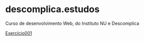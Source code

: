 # descomplica.estudos
 Curso de desenvolvimento Web, do Instituto NU e Descomplica

<a href="https://hierrodelfino.github.io/descomplica.estudos/exercicios/index.html">Exercício001</a>